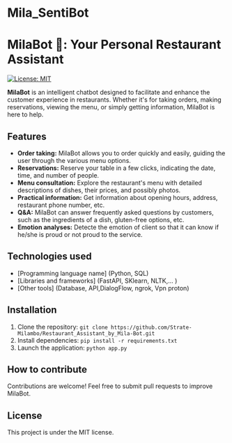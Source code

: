 ﻿# Mila_SentiBot

# MilaBot 🤖: Your Personal Restaurant Assistant

[![License: MIT](https://img.shields.io/badge/License-MIT-yellow.svg)](https://opensource.org/licenses/MIT)

**MilaBot** is an intelligent chatbot designed to facilitate and enhance the customer experience in restaurants. Whether it's for taking orders, making reservations, viewing the menu, or simply getting information, MilaBot is here to help.

## Features

* **Order taking:** MilaBot allows you to order quickly and easily, guiding the user through the various menu options.
* **Reservations:** Reserve your table in a few clicks, indicating the date, time, and number of people.
* **Menu consultation:** Explore the restaurant's menu with detailed descriptions of dishes, their prices, and possibly photos.
* **Practical information:** Get information about opening hours, address, restaurant phone number, etc.
* **Q&A:** MilaBot can answer frequently asked questions by customers, such as the ingredients of a dish, gluten-free options, etc.
* **Emotion analyses:** Detecte the emotion of client so that it can know if he/she is proud or not proud to the service.

## Technologies used

* [Programming language name] (Python, SQL)
* [Libraries and frameworks] (FastAPI, SKlearn, NLTK,... )
* [Other tools] (Database, API,DialogFlow, ngrok, Vpn proton)

## Installation

1. Clone the repository: `git clone https://github.com/Strate-Milambo/Restaurant_Assistant_by_Mila-Bot.git`
2. Install dependencies: `pip install -r requirements.txt`
3. Launch the application: `python app.py`

## How to contribute

Contributions are welcome! Feel free to submit pull requests to improve MilaBot.


## License

This project is under the MIT license.

